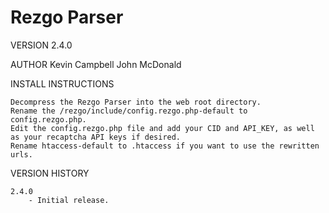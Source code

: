 # Rezgo Parser

VERSION
	2.4.0
	
AUTHOR
	Kevin Campbell
	John McDonald

INSTALL INSTRUCTIONS

	Decompress the Rezgo Parser into the web root directory.
	Rename the /rezgo/include/config.rezgo.php-default to config.rezgo.php.
	Edit the config.rezgo.php file and add your CID and API_KEY, as well as your recaptcha API keys if desired.
	Rename htaccess-default to .htaccess if you want to use the rewritten urls.

VERSION HISTORY

	2.4.0
		- Initial release.